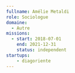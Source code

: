 ```yaml
---
fullname: Amélie Metaldi
role: Sociologue
domaine:
  - Autre
missions:
  - start: 2018-07-01
    end: 2021-12-31
    status: independent
startups:
    - diagoriente
---
```

